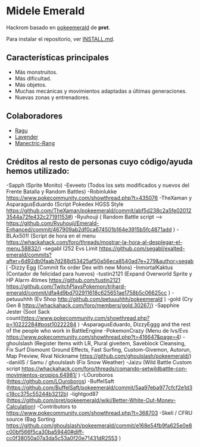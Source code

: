 # Midele Emerald

Hackrom basado en [pokeemerald](https://github.com/pret/pokeemerald) de **pret**.

Para instalar el repositorio, ver [INSTALL.md](INSTALL.md).

## Características principales

- Más monstruitos.
- Más dificultad.
- Más objetos.
- Muchas mecánicas y movimientos adaptadas a últimas generaciones.
- Nuevas zonas y entrenadores.

## Colaboradores

- [Ragu](https://github.com/Raguzero)
- [Lavender](https://github.com/LavenderG)
- [Manectric-Rang](https://github.com/Manectric-Rang)

## Créditos al resto de personas cuyo código/ayuda hemos utilizado:
-Sapph (Sprite Monito)
-Eeveeto (Todos los sets modificados y nuevos del Frente Batalla y Random Battles)
-Robinlukke https://www.pokecommunity.com/showthread.php?t=435076
-TheXaman y AsparagusEduardo (Script Pokedex HGSS Style https://github.com/TheXaman/pokeemerald/commit/abf5d238c2a5fe020123544a72fe432c27191153#)
-Ryuhouji ( Random Battle script --> https://github.com/Ryuhouji/Emerald-Enhanced/commit/467909ab2df0ca674501b164e3915b5fc4871add )
-BLAx501! (Script de hora en el menu https://whackahack.com/foro/threads/mostrar-la-hora-al-desplegar-el-menu.58832/)
-segabl (252 Evs Limit https://github.com/segabl/exalted-emerald/commits?after=6d92db0faab7d288d53425af50a56eca8540ad7e+279&author=segabl 
-Dizzy Egg (Commit fix order Dex with new Mons)
-InmortalKaktus (Contador de felicidad para huevos)
-tustin2121 (Expand Overworld Sprite y HP Alarm 4times https://github.com/tustin2121 https://github.com/TwitchPlaysPokemon/trihard-emerald/commit/dfa4d9bd702911618c625651ae1758b5c06625cc )
-petuuuhhh (Ev Shop http://github.com/petuuuhhh/pokeemerald )
-gold (Cry Gen 8 https://whackahack.com/foro/members/gold.30267/) 
-Sapphire Jester (Soot Sack count(https://www.pokecommunity.com/showthread.php?p=10222284#post10222284 )
-AsparagusEduardo, DizzyEggg and the rest of the people who work in BattleEngine 
-PokemonCrazy (Menu de Ivs/Evs https://www.pokecommunity.com/showthread.php?t=416647&page=4)
-ghoulslash (Register Items with LR, Plural giveitem, Saveblock Cleansing, Fix Surf Dismount Ground Effects, Fast Surfing, Custom-Givemon, Autorun, Map Preview, Rival Nickname https://github.com/ghoulslash/pokeemerald/)
-daniilS / Samu / ghoulslash (Fix Snow Weather)
-Jaizu (Wild Battle Custom script https://whackahack.com/foro/threads/comando-setwildbattle-con-movimientos-propios.64981/ )
-LOuroboros (https://github.com/LOuroboros)
-BuffelSaft (https://github.com/BuffelSaft/pokeemerald/commit/5aa97eba977cfcf2e1d3c18cc375c55244b3212b)
-lightgod87 (https://github.com/pret/pokeemerald/wiki/Better-White-Out-Money-Calculation)
-Contributors to https://www.pokecommunity.com/showthread.php?t=368703
-Skeli / CFRU source (Bag Sorting https://github.com/ghoulslash/pokeemerald/commit/e168e54fb9fa625e0e8c00bf566f5ca30ba59440#diff-cc0f38050a07a3da5c53a0f20e71431dR2553 )